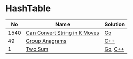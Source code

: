 # HashTable
| No | Name | Solution |
| -- | -- | -- |
1540 | [Can Convert String in K Moves](https://leetcode.cn/problems/Can-Convert-String-in-K-Moves) | [Go](../.././src/solutions/algrithoms/Can%20Convert%20String%20in%20K%20Moves/hash-table.go)
49 | [Group Anagrams](https://leetcode.cn/problems/Group-Anagrams) | [C++](../.././src/solutions/algrithoms/Group%20Anagrams/hash-table.cc)
1 | [Two Sum](https://leetcode.cn/problems/Two-Sum) | [Go](../.././src/solutions/algrithoms/Two%20Sum/hash-table.go), [C++](../.././src/solutions/algrithoms/Two%20Sum/hash-table.cc)

